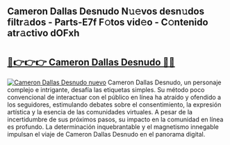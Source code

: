 ## Cameron Dallas Desnudo N𝚞𝚎vos desn𝚞dos filtr𝚊dos - Parts-E7f F𝚘tos vid𝚎o - C𝚘ntenido atr𝚊ctivo dOFxh

# <h2><a href="http://mbb4do8.tromn.icu/?c=Cameron+Dallas+Desnudo">🔗👉👉👉 Cameron Dallas Desnudo 🔗🔗</a></h2>

[![Cameron Dallas Desnudo nuevo](https://i.imgur.com/pEAQMta.gif)](http://mbb4do8.tromn.icu/?c=Cameron+Dallas+Desnudo)
Cameron Dallas Desnudo, un personaje complejo e intrigante, desafía las etiquetas simples. Su método poco convencional de interactuar con el público en línea ha atraído y ofendido a los seguidores, estimulando debates sobre el consentimiento, la expresión artística y la esencia de las comunidades virtuales. A pesar de la incertidumbre de sus próximos pasos, su impacto en la comunidad en línea es profundo. La determinación inquebrantable y el magnetismo innegable impulsan el viaje de Cameron Dallas Desnudo en el panorama digital.
